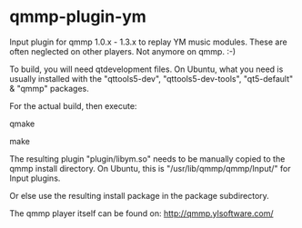 # qmmp-plugin-ym
Input plugin for qmmp 1.0.x - 1.3.x to replay YM music modules. These are often 
neglected on other players. Not anymore on qmmp. :-)

To build, you will need qtdevelopment files. On Ubuntu, what you need is usually
installed with the "qttools5-dev", "qttools5-dev-tools", "qt5-default" & "qmmp"
packages. 

For the actual build, then execute:

 qmake

 make

The resulting plugin "plugin/libym.so" needs to be manually copied to the qmmp
install directory. On Ubuntu, this is "/usr/lib/qmmp/qmmp/Input/" for Input 
plugins.

Or else use the resulting install package in the package subdirectory.

The qmmp player itself can be found on:
http://qmmp.ylsoftware.com/

